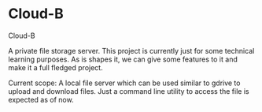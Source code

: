 # Cloud-B
Cloud-B

A private file storage server.
This project is currently just for some technical learning purposes. 
As is shapes it, we can give some features to it and make it a full fledged project.

Current scope:
A local file server which can be used similar to gdrive to upload and download files. 
Just a command line utility to access the file is expected as of now.
